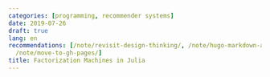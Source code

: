 ```yaml
---
categories: [programming, recommender systems]
date: 2019-07-26
draft: true
lang: en
recommendations: [/note/revisit-design-thinking/, /note/hugo-markdown-and-mathjax/,
  /note/move-to-gh-pages/]
title: Factorization Machines in Julia
---
```


